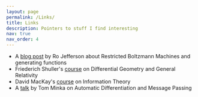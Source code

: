 ```yaml
---
layout: page
permalink: /Links/
title: Links
description: Pointers to stuff I find interesting
nav: true
nav_order: 4
---
```


- A [blog post](https://rojefferson.blog/2019/02/04/restricted-boltzmann-machines/) by Ro Jefferson about Restricted Boltzmann Machines and generating functions
- Friederich Shuller's [course](https://youtube.com/playlist?list=PLFeEvEPtX_0S6vxxiiNPrJbLu9aK1UVC_) on Differential Geometry and General Relativity
- David MacKay's [course](https://youtube.com/playlist?list=PLruBu5BI5n4aFpG32iMbdWoRVAA-Vcso6) on Information Theory
- A [talk](https://www.microsoft.com/en-us/research/video/from-automatic-differentiation-to-message-passing/) by Tom Minka on Automatic Differentiation and Message Passing 
